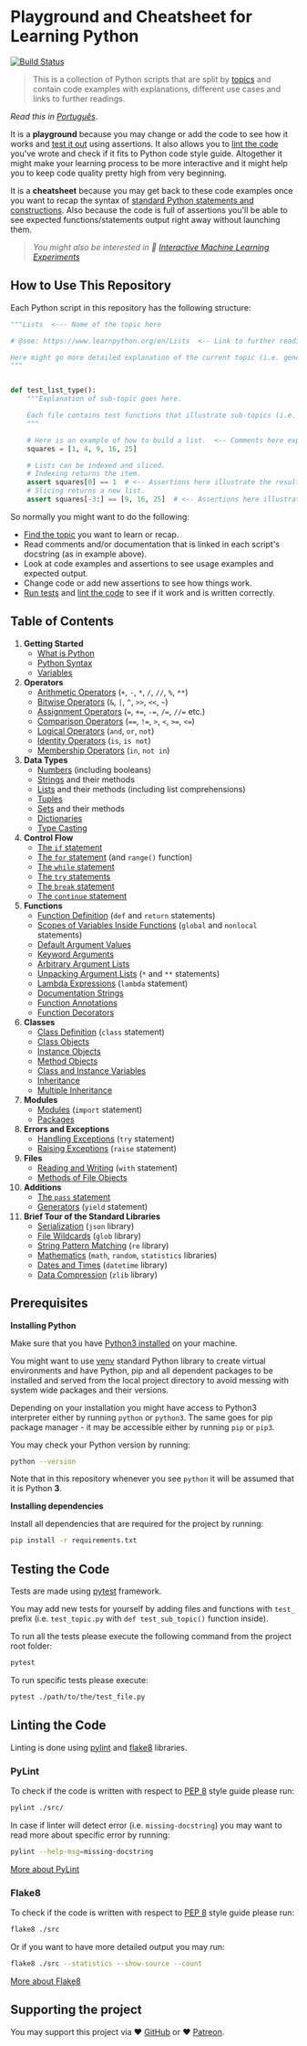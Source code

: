 # Playground and Cheatsheet for Learning Python

[![Build Status](https://travis-ci.org/trekhleb/learn-python.svg?branch=master)](https://travis-ci.org/trekhleb/learn-python)

> This is a collection of Python scripts that are split by [topics](#table-of-contents) and contain
> code examples with explanations, different use cases and links to further readings.

_Read this in_ [_Português_](README.pt-BR.md).

It is a **playground** because you may change or add the code to see how it works
and [test it out](#testing-the-code) using assertions. It also allows you
to [lint the code](#linting-the-code) you've wrote and check if it fits to Python code style guide.
Altogether it might make your learning process to be more interactive and it might help you to keep
code quality pretty high from very beginning.

It is a **cheatsheet** because you may get back to these code examples once you want to recap the
syntax of [standard Python statements and constructions](#table-of-contents). Also because the
code is full of assertions you'll be able to see expected functions/statements output right away
without launching them.

> _You might also be interested in 🤖 [Interactive Machine Learning Experiments](https://github.com/trekhleb/machine-learning-experiments)_

## How to Use This Repository

Each Python script in this repository has the following structure:

```python
"""Lists  <--- Name of the topic here

# @see: https://www.learnpython.org/en/Lists  <-- Link to further readings goes here

Here might go more detailed explanation of the current topic (i.e. general info about Lists).
"""


def test_list_type():
    """Explanation of sub-topic goes here.

    Each file contains test functions that illustrate sub-topics (i.e. lists type, lists methods).
    """

    # Here is an example of how to build a list.  <-- Comments here explain the action
    squares = [1, 4, 9, 16, 25]

    # Lists can be indexed and sliced.
    # Indexing returns the item.
    assert squares[0] == 1  # <-- Assertions here illustrate the result.
    # Slicing returns a new list.
    assert squares[-3:] == [9, 16, 25]  # <-- Assertions here illustrate the result.
```

So normally you might want to do the following:

- [Find the topic](#table-of-contents) you want to learn or recap.
- Read comments and/or documentation that is linked in each script's docstring (as in example above).
- Look at code examples and assertions to see usage examples and expected output.
- Change code or add new assertions to see how things work.
- [Run tests](#testing-the-code) and [lint the code](#linting-the-code) to see if it work and is
  written correctly.

## Table of Contents

1. **Getting Started**
   - [What is Python](src/getting_started/what_is_python.md)
   - [Python Syntax](src/getting_started/python_syntax.md)
   - [Variables](src/getting_started/test_variables.py)
2. **Operators**
   - [Arithmetic Operators](src/operators/test_arithmetic.py) (`+`, `-`, `*`, `/`, `//`, `%`, `**`)
   - [Bitwise Operators](src/operators/test_bitwise.py) (`&`, `|`, `^`, `>>`, `<<`, `~`)
   - [Assignment Operators](src/operators/test_assigment.py) (`=`, `+=`, `-=`, `/=`, `//=` etc.)
   - [Comparison Operators](src/operators/test_comparison.py) (`==`, `!=`, `>`, `<`, `>=`, `<=`)
   - [Logical Operators](src/operators/test_logical.py) (`and`, `or`, `not`)
   - [Identity Operators](src/operators/test_identity.py) (`is`, `is not`)
   - [Membership Operators](src/operators/test_membership.py) (`in`, `not in`)
3. **Data Types**
   - [Numbers](src/data_types/test_numbers.py) (including booleans)
   - [Strings](src/data_types/test_strings.py) and their methods
   - [Lists](src/data_types/test_lists.py) and their methods (including list comprehensions)
   - [Tuples](src/data_types/test_tuples.py)
   - [Sets](src/data_types/test_sets.py) and their methods
   - [Dictionaries](src/data_types/test_dictionaries.py)
   - [Type Casting](src/data_types/test_type_casting.py)
4. **Control Flow**
   - [The `if` statement](src/control_flow/test_if.py)
   - [The `for` statement](src/control_flow/test_for.py) (and `range()` function)
   - [The `while` statement](src/control_flow/test_while.py)
   - [The `try` statements](src/control_flow/test_try.py)
   - [The `break` statement](src/control_flow/test_break.py)
   - [The `continue` statement](src/control_flow/test_continue.py)
5. **Functions**
   - [Function Definition](src/functions/test_function_definition.py) (`def` and `return` statements)
   - [Scopes of Variables Inside Functions](src/functions/test_function_scopes.py) (`global` and `nonlocal` statements)
   - [Default Argument Values](src/functions/test_function_default_arguments.py)
   - [Keyword Arguments](src/functions/test_function_keyword_arguments.py)
   - [Arbitrary Argument Lists](src/functions/test_function_arbitrary_arguments.py)
   - [Unpacking Argument Lists](src/functions/test_function_unpacking_arguments.py) (`*` and `**` statements)
   - [Lambda Expressions](src/functions/test_lambda_expressions.py) (`lambda` statement)
   - [Documentation Strings](src/functions/test_function_documentation_string.py)
   - [Function Annotations](src/functions/test_function_annotations.py)
   - [Function Decorators](src/functions/test_function_decorators.py)
6. **Classes**
   - [Class Definition](src/classes/test_class_definition.py) (`class` statement)
   - [Class Objects](src/classes/test_class_objects.py)
   - [Instance Objects](src/classes/test_instance_objects.py)
   - [Method Objects](src/classes/test_method_objects.py)
   - [Class and Instance Variables](src/classes/test_class_and_instance_variables.py)
   - [Inheritance](src/classes/test_inheritance.py)
   - [Multiple Inheritance](src/classes/test_multiple_inheritance.py)
7. **Modules**
   - [Modules](src/modules/test_modules.py) (`import` statement)
   - [Packages](src/modules/test_packages.py)
8. **Errors and Exceptions**
   - [Handling Exceptions](src/exceptions/test_handle_exceptions.py) (`try` statement)
   - [Raising Exceptions](src/exceptions/test_raise_exceptions.py) (`raise` statement)
9. **Files**
   - [Reading and Writing](src/files/test_file_reading.py) (`with` statement)
   - [Methods of File Objects](src/files/test_file_methods.py)
10. **Additions**
    - [The `pass` statement](src/additions/test_pass.py)
    - [Generators](src/additions/test_generators.py) (`yield` statement)
11. **Brief Tour of the Standard Libraries**
    - [Serialization](src/standard_libraries/test_json.py) (`json` library)
    - [File Wildcards](src/standard_libraries/test_glob.py) (`glob` library)
    - [String Pattern Matching](src/standard_libraries/test_re.py) (`re` library)
    - [Mathematics](src/standard_libraries/test_math.py) (`math`, `random`, `statistics` libraries)
    - [Dates and Times](src/standard_libraries/test_datetime.py) (`datetime` library)
    - [Data Compression](src/standard_libraries/test_zlib.py) (`zlib` library)

## Prerequisites

**Installing Python**

Make sure that you have [Python3 installed](https://realpython.com/installing-python/) on your machine.

You might want to use [venv](https://docs.python.org/3/library/venv.html) standard Python library
to create virtual environments and have Python, pip and all dependent packages to be installed and
served from the local project directory to avoid messing with system wide packages and their
versions.

Depending on your installation you might have access to Python3 interpreter either by
running `python` or `python3`. The same goes for pip package manager - it may be accessible either
by running `pip` or `pip3`.

You may check your Python version by running:

```bash
python --version
```

Note that in this repository whenever you see `python` it will be assumed that it is Python **3**.

**Installing dependencies**

Install all dependencies that are required for the project by running:

```bash
pip install -r requirements.txt
```

## Testing the Code

Tests are made using [pytest](https://docs.pytest.org/en/latest/) framework.

You may add new tests for yourself by adding files and functions with `test_` prefix
(i.e. `test_topic.py` with `def test_sub_topic()` function inside).

To run all the tests please execute the following command from the project root folder:

```bash
pytest
```

To run specific tests please execute:

```bash
pytest ./path/to/the/test_file.py
```

## Linting the Code

Linting is done using [pylint](http://pylint.pycqa.org/) and [flake8](http://flake8.pycqa.org/en/latest/) libraries.

### PyLint

To check if the code is written with respect
to [PEP 8](https://www.python.org/dev/peps/pep-0008/) style guide please run:

```bash
pylint ./src/
```

In case if linter will detect error (i.e. `missing-docstring`) you may want to read more about
specific error by running:

```bash
pylint --help-msg=missing-docstring
```

[More about PyLint](http://pylint.pycqa.org/)

### Flake8

To check if the code is written with respect
to [PEP 8](https://www.python.org/dev/peps/pep-0008/) style guide please run:

```bash
flake8 ./src
```

Or if you want to have more detailed output you may run:

```bash
flake8 ./src --statistics --show-source --count
```

[More about Flake8](http://flake8.pycqa.org/en/latest/)

## Supporting the project

You may support this project via ❤️️ [GitHub](https://github.com/sponsors/trekhleb) or ❤️️ [Patreon](https://www.patreon.com/trekhleb).
